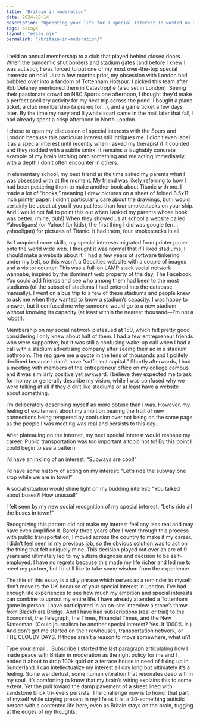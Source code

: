 ```yaml
---
title: "Britain in moderation"
date: 2024-10-14
description: "Uprooting your life for a special interest is wasted on the young."
tags: essays
layout: "essay.njk"
permalink: "/britain-in-moderation/"
---
```


I held an annual membership to a club that played behind closed doors. When the pandemic shut borders and stadium gates (and before I knew I was autistic), I was forced to put one of my most over-the-top special interests on hold. Just a few months prior, my obsession with London had bubbled over into a fandom of Tottenham Hotspur. I picked this team after Rob Delaney mentioned them in Catastrophe (also set in London). Seeing their passionate crowd on NBC Sports one afternoon, I thought they’d make a perfect ancillary activity for my next trip across the pond. I bought a plane ticket, a club membership (a prereq for…), and a game ticket a few days later. By the time my navy and lilywhite scarf came in the mail later that fall, I had already spent a crisp afternoon in North London.

I chose to open my discussion of special interests with the Spurs and London because this particular interest still intrigues me. I didn’t even label it as a special interest until recently when I asked my therapist if it counted and they nodded with a subtle smirk. It remains a laughably concrete example of my brain latching onto something and me acting immediately, with a depth I don’t often encounter in others.

In elementary school, my best friend at the time asked my parents what I was obsessed with at the moment. My friend was likely referring to how I had been pestering them to make another book about Titanic with me. I made a lot of “books,” meaning I drew pictures on a sheet of folded 8.5x11 inch printer paper. I didn’t particularly care about the drawings, but I would certainly be upset at you if you put less than four smokestacks on your ship. And I would not fail to point this out when I asked my parents whose book was better. (mine, duh!) When they showed us at school a website called Yahooligans! (or Yahoo! for kids), the first thing I did was google (err…yahooligan) for pictures of Titanic. It had them, four smokestacks in all.

As I acquired more skills, my special interests migrated from printer paper onto the world wide web. I thought it was normal that if I liked stadiums, I should make a website about it. I had a few years of software tinkering under my belt, so this wasn’t a Geocities website with a couple of images and a visitor counter. This was a full-on LAMP stack social network wannabe, inspired by the dominant web property of the day, The Facebook. You could add friends and see who among them had been to the most stadiums (of the subset of stadiums I had entered into the database manually). I went on a bus trip to a few of these stadiums and people knew to ask me when they wanted to know a stadium’s capacity. I was happy to answer, but it confused me why someone would go to a new stadium without knowing its capacity (at least within the nearest thousand—I’m not a robot!).

Membership on my social network plateaued at 150, which felt pretty good considering I only knew about half of them. I had a few entrepreneur friends who were supportive, but it was still a confusing wake-up call when I had a call with a stadium advertising company after seeing their ad in a stadium bathroom. The rep gave me a quote in the tens of thousands and I politely declined because I didn’t have “sufficient capital.” Shortly afterwards, I had a meeting with members of the entrepreneur office on my college campus and it was similarly positive yet awkward. I believe they expected me to ask for money or generally describe my vision, while I was confused why we were talking at all if they didn’t like stadiums or at least have a website about something.

I’m deliberately describing myself as more obtuse than I was. However, my feeling of excitement about my ambition bearing the fruit of new connections being tempered by confusion over not being on the same page as the people I was meeting was real and persists to this day.

After plateauing on the internet, my next special interest would reshape my career. Public transportation was too important a topic not to! By this point I could begin to see a pattern:

I’d have an inkling of an interest: “Subways are cool!”

I’d have some history of acting on my interest: “Let’s ride the subway one stop while we are in town!”

A social situation would shine light on my budding interest: “You talked about buses?! How unusual!”

I felt seen by my new social recognition of my special interest: “Let’s ride all the buses in town!”

Recognizing this pattern did not make my interest feel any less real and may have even amplified it. Barely three years after I went through this process with public transportation, I moved across the country to make it my career. I didn’t feel seen in my previous job, so the obvious solution was to act on the thing that felt uniquely mine. This decision played out over an arc of 9 years and ultimately led to my autism diagnosis and decision to be self-employed. I have no regrets because this made my life richer and led me to meet my partner, but I’d still like to take some wisdom from the experience.

The title of this essay is a silly phrase which serves as a reminder to myself: don’t move to the UK because of your special interest in London. I’ve had enough life experiences to see how much my ambition and special interests can combine to uproot my entire life. I have already attended a Tottenham game in person. I have participated in an on-site interview a stone’s throw from Blackfriars Bridge. And I have had subscriptions (real or trial) to the Economist, the Telegraph, the Times, Financial Times, and the New Statesman. (Could journalism be another special interest? Yes. It 1000% is.) And don’t get me started on their rowhouses, transportation network, or THE CLOUDY DAYS. If those aren’t a reason to move somewhere, what is?!

Type your email...
Subscribe
I started the last paragraph articulating how I made peace with Britain in moderation as the right policy for me and I ended it about to drop 100k quid on a terrace house in need of fixing up in Sunderland. I can intellectualize my interest all day long but ultimately it’s a feeling. Some wanderlust, some human vibration that resonates deep within my soul. It’s comforting to know that my brain’s wiring explains this to some extent. Yet the pull toward the damp pavement of a street lined with sandstone brick tri-levels persists. The challenge now is to honor that part of myself while staying present in my life as it is: a 30-something autistic person with a contented life here, even as Britain stays on the brain, tugging at the edges of my thoughts.
